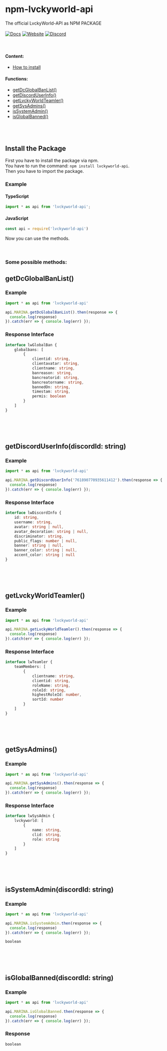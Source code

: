 # npm-lvckyworld-api
The official LvckyWorld-API as NPM PACKAGE <br /> <br />
[![Docs](https://img.shields.io/badge/-DOCUMENTATIONS-007396.svg?logo=Read%20the%20Docs&logoColor=white&longCache=true&style=for-the-badge)](https:///docs.lvckyworld.net/lvckyworld-api/) [![Website](https://img.shields.io/badge/-WEBSITE-FF7139.svg?logo=Firefox%20Browser&logoColor=white&longCache=true&style=for-the-badge)](https://lvckyworld.net/)  [![Discord](https://img.shields.io/badge/-DISCORD-5865F2.svg?logo=Discord&logoColor=white&longCache=true&style=for-the-badge)](https://lvckyworld.net/discord/)
<br /><br /><br />
#### Content:
- [How to install](#Install-the-Package)
#### Functions:
- [getDcGlobalBanList()](#getDcGlobalBanList)
- [getDiscordUserInfo()](#getdiscorduserinfodiscordid-string)
- [getLvckyWorldTeamler()](#getLvckyWorldTeamler)
- [getSysAdmins()](#getSysAdmins)
- [isSystemAdmin()](#issystemadmindiscordid-string)
- [isGlobalBanned()](#isglobalbanneddiscordid-string)
<br/><br/><br/><br/>

## Install the Package
First you have to install the package via npm.<br />
You have to run the command: `npm install lvckyworld-api`.<br />
Then you have to import the package.

### Example
#### TypeScript
```ts
import * as api from 'lvckyworld-api';
```
#### JavaScript
```js
const api = require('lvckyworld-api')
```
Now you can use the methods.
<br/><br/><br/>
### Some possible methods:

## getDcGlobalBanList()
### Example
```ts
import * as api from 'lvckyworld-api'

api.MARINA.getDcGlobalBanList().then(response => {
  console.log(response)
}).catch(err => { console.log(err) });
```
### Response Interface
```ts
interface lwGlobalBan {
    globalbans: [
        {
            clientid: string,
            clientavatar: string,
            clientname: string,
            banreason: string,
            bancreatorid: string,
            bancreatorname: string,
            bannedOn: string,
            timestam: string,
            permis: boolean
        }
    ]
}
```
<br/><br/><br/>
## getDiscordUserInfo(discordId: string)
### Example
```ts
import * as api from 'lvckyworld-api'

api.MARINA.getDiscordUserInfo('761890770935611412').then(response => {
  console.log(response)
}).catch(err => { console.log(err) });
```
### Response Interface
```ts
interface lwDiscordInfo {
    id: string,
    username: string,
    avatar: string | null,
    avatar_decoration: string | null,
    discriminator: string,
    public_flags: number | null,
    banner: string | null,
    banner_color: string | null,
    accent_color: string | null
}
```
<br/><br/><br/>
## getLvckyWorldTeamler()
### Example
```ts
import * as api from 'lvckyworld-api'

api.MARINA.getLvckyWorldTeamler().then(response => {
  console.log(response)
}).catch(err => { console.log(err) });
```
### Response Interface
```ts
interface lwTeamler {
    teamMembers: [
        {
            clientname: string,
            clientid: string,
            roleName: string,
            roleId: string,
            highestRoleId: number,
            sortId: number
        }
    ]
}
```
<br/><br/><br/>
## getSysAdmins()
### Example
```ts
import * as api from 'lvckyworld-api'

api.MARINA.getSysAdmins().then(response => {
  console.log(response)
}).catch(err => { console.log(err) });
```
### Response Interface
```ts
interface lwSysAdmin {
    lvckyworld: [
        {
            name: string,
            clid: string,
            role: string
        }
    ]
}
```
<br/><br/><br/>
## isSystemAdmin(discordId: string)
### Example
```ts
import * as api from 'lvckyworld-api'

api.MARINA.isSystemAdmin.then(response => {
  console.log(response)
}).catch(err => { console.log(err) });
```
```ts
boolean
```
<br/><br/><br/>
## isGlobalBanned(discordId: string)
### Example
```ts
import * as api from 'lvckyworld-api'

api.MARINA.isGlobalBanned.then(response => {
  console.log(response)
}).catch(err => { console.log(err) });
```
### Response
```ts
boolean
```
